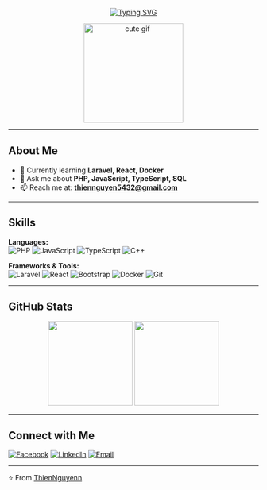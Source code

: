 

<!-- Hiệu ứng chữ căn giữa -->
<p align="center">
  <a href="https://git.io/typing-svg">
    <img src="https://readme-typing-svg.herokuapp.com?size=28&color=FF5733&center=true&vCenter=true&width=800&lines=Hi+there!+I'm+Thien+Nguyenn;Welcome+to+my+GitHub+Profile;I'm+passionate+on+coding!;Always+learning+new+things!" alt="Typing SVG" />
  </a>
</p>


<!-- Ảnh động cute -->
<p align="center">
  <img src="https://media2.giphy.com/media/v1.Y2lkPTc5MGI3NjExbno3cWhlaDI3N3ljcXBjOTZrMXV5cDc3M3Axd3lmMGdpbW9ydnJydCZlcD12MV9pbnRlcm5hbF9naWZfYnlfaWQmY3Q9Zw/sZPQXNBBN7mbDALod9/giphy.gif" width="200" alt="cute gif">
</p>


---

## About Me
- 🌱 Currently learning **Laravel, React, Docker**
- 💬 Ask me about **PHP, JavaScript, TypeScript, SQL**
- 📫 Reach me at: **thiennguyen5432@gmail.com**

---

## Skills
**Languages:**  
![PHP](https://img.shields.io/badge/PHP-777BB4?style=for-the-badge&logo=php&logoColor=white)
![JavaScript](https://img.shields.io/badge/JavaScript-F7DF1E?style=for-the-badge&logo=javascript&logoColor=black)
![TypeScript](https://img.shields.io/badge/TypeScript-007ACC?style=for-the-badge&logo=typescript&logoColor=white)
![C++](https://img.shields.io/badge/C++-00599C?style=for-the-badge&logo=cplusplus&logoColor=white)

**Frameworks & Tools:**  
![Laravel](https://img.shields.io/badge/Laravel-FF2D20?style=for-the-badge&logo=laravel&logoColor=white)
![React](https://img.shields.io/badge/React-20232A?style=for-the-badge&logo=react&logoColor=61DAFB)
![Bootstrap](https://img.shields.io/badge/Bootstrap-563D7C?style=for-the-badge&logo=bootstrap&logoColor=white)
![Docker](https://img.shields.io/badge/Docker-2496ED?style=for-the-badge&logo=docker&logoColor=white)
![Git](https://img.shields.io/badge/Git-F05033?style=for-the-badge&logo=git&logoColor=white)

---

## GitHub Stats
<p align="center">
  <img height="170em" src="https://github-readme-stats.vercel.app/api?username=thiennguyenn&show_icons=true&theme=radical&custom_title=ThiennNguyen012's%20GitHub%20Stat" />
  <img height="170em" src="https://github-readme-stats.vercel.app/api/top-langs/?username=thiennguyenn&layout=compact&theme=radical" />
</p>

---

## Connect with Me
[![Facebook](https://img.shields.io/badge/Facebook-1877F2?style=for-the-badge&logo=facebook&logoColor=white)](https://www.facebook.com/Thiennguynn012/)
[![LinkedIn](https://img.shields.io/badge/LinkedIn-0A66C2?style=for-the-badge&logo=linkedin&logoColor=white)](https://linkedin.com/in/yourprofile)
[![Email](https://img.shields.io/badge/Email-D14836?style=for-the-badge&logo=gmail&logoColor=white)](mailto:thiennguyen5432@gmail.com)

---

⭐️ From [ThienNguyenn](https://github.com/Thiennguyenn012)
